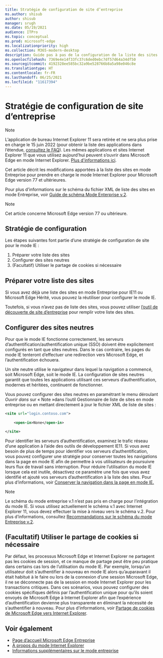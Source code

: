 ```yaml
---
title: Stratégie de configuration de site d’entreprise
ms.author: shisub
author: shisub
manager: srugh
ms.date: 05/19/2021
audience: ITPro
ms.topic: conceptual
ms.prod: microsoft-edge
ms.localizationpriority: high
ms.collection: M365-modern-desktop
description: Guide pas à pas de la configuration de la liste des sites en mode Entreprise pour le mode Internet Explorer.
ms.openlocfilehash: 7369e4e14f33fc37c6ded0ebc7df57d64a34df50
ms.sourcegitcommit: 4192328ee585bc32a9be528766b8a5a98e046c8e
ms.translationtype: HT
ms.contentlocale: fr-FR
ms.lasthandoff: 06/25/2021
ms.locfileid: "11617394"
---
```

# <a name="enterprise-site-configuration-strategy"></a>Stratégie de configuration de site d’entreprise

>[!Note]
> L’application de bureau Internet Explorer 11 sera retirée et ne sera plus prise en charge le 15 juin 2022 (pour obtenir la liste des applications dans l’étendue, [consultez le FAQ](https://techcommunity.microsoft.com/t5/windows-it-pro-blog/internet-explorer-11-desktop-app-retirement-faq/ba-p/2366549)). Les mêmes applications et sites Internet Explorer 11 que vous utilisez aujourd’hui peuvent s’ouvrir dans Microsoft Edge en mode Internet Explorer. [Plus d'informations ici](https://blogs.windows.com/windowsexperience/2021/05/19/the-future-of-internet-explorer-on-windows-10-is-in-microsoft-edge/).

Cet article décrit les modifications apportées à la liste des sites en mode Entreprise pour prendre en charge le mode Internet Explorer pour Microsoft Edge version 77 et ultérieures.

Pour plus d’informations sur le schéma du fichier XML de liste des sites en mode Entreprise, voir [Guide de schéma Mode Enterprise v.2](/internet-explorer/ie11-deploy-guide/enterprise-mode-schema-version-2-guidance).

> [!NOTE]
> Cet article concerne Microsoft Edge version 77 ou ultérieure.
<!--
## Updated schema elements

The following table describes the \<open-in app\> element added to the v.2 of the Enterprise Mode schema:

| **Element** | **Description** |
| --- | --- |
| \<open-in app="**true**"\> | A child element that controls what browser is used for sites. This element is required for sites that need to **open in IE11**.|

**Example:**

``` xml
<site url="contoso.com">

  <open-in app="true">IE11</open-in>

</site>
```

The following table shows the possible values of the \<open-in\> element:

| **Value** | **Description** |
| --- | --- |
| **\<open-in\>IE11\</open-in\>** | Opens the site in IE mode or a full IE11 window. To enable IE mode, see [Configure IE mode policies](./edge-ie-mode-policies.md)|
| **\<open-in app="**true**"\>IE11\</open-in\>** | Opens the site in a full IE11 window |
| **\<open-in\>MSEdge\</open-in\>** | Opens the site in Microsoft Edge |
| **\<open-in\>None or not specified\</open-in\>** | Opens the site in the default browser or in the browser where the user navigated to the site. |
|**\<open-in\>Configurable\</open-in\>** | Allows the site to participate in IE mode engine determination. To learn more, see [Learn about Configurable sites in IE mode](edge-learnmore-configurable-sites-ie-mode.md).  |

>[!NOTE]
> The attribute app=**"true"** is only recognized when associated to _'open-in' IE11_. Adding it to the other 'open-in' elements won't change browser behavior.   -->

## <a name="configuration-strategy"></a>Stratégie de configuration

Les étapes suivantes font partie d’une stratégie de configuration de site pour le mode IE :
1. Préparer votre liste des sites
2. Configurer des sites neutres
3. (Facultatif) Utiliser le partage de cookies si nécessaire

<!--
Step 1.  – if you don’t have one use Site Discovery Step-by-Step
Step 2 – Neutral sites + sticky mode
        Use more examples and explain sticky mode better
Step 3 – If that doesn’t cover your needs, then use Cookie sharing -->

## <a name="prepare-your-site-list"></a>Préparer votre liste des sites

Si vous avez déjà une liste des sites en mode Entreprise pour IE11 ou Microsoft Edge Hérité, vous pouvez la réutiliser pour configurer le mode IE.

Toutefois, si vous n’avez pas de liste des sites, vous pouvez utiliser [l’outil de découverte de site d’entreprise](/deployedge/edge-ie-mode-site-discovery) pour remplir votre liste des sites.

## <a name="configure-neutral-sites"></a>Configurer des sites neutres

Pour que le mode IE fonctionne correctement, les serveurs d’authentification/authentification unique (SSO) doivent être explicitement configurés en tant que sites neutres. Dans le cas contraire, les pages du mode IE tenteront d’effectuer une redirection vers Microsoft Edge, et l’authentification échouera.

Un site neutre utilise le navigateur dans lequel la navigation a commencé, soit Microsoft Edge, soit le mode IE. La configuration de sites neutres garantit que toutes les applications utilisant ces serveurs d’authentification, modernes et héritées, continuent de fonctionner.

Vous pouvez configurer des sites neutres en paramétrant le menu déroulant *Ouvrir dans* sur « Note »dans l’outil Gestionnaire de liste de sites en mode entreprise ou en mettant directement à jour le fichier XML de liste de sites :

``` xml
<site url="login.contoso.com">
   
    <open-in>None</open-in>

</site>
```

Pour identifier les serveurs d’authentification, examinez le trafic réseau d’une application à l’aide des outils de développement IE11. Si vous avez besoin de plus de temps pour identifier vos serveurs d’authentification, vous pouvez configurer une stratégie pour conserver toutes les navigations dans la page en mode IE afin de permettre à vos utilisateurs de poursuivre leurs flux de travail sans interruption. Pour réduire l’utilisation du mode IE lorsque cela est inutile, désactivez ce paramètre une fois que vous avez identifié et ajouté vos serveurs d’authentification à la liste des sites. Pour plus d’informations, voir [Conserver la navigation dans la page en mode IE.](/deployedge/edge-learnmore-inpage-nav)

>[!NOTE]
   >Le schéma du mode entreprise v.1 n’est pas pris en charge pour l’intégration du mode IE. Si vous utilisez actuellement le schéma v.1 avec Internet Explorer 11, vous devez effectuer la mise à niveau vers le schéma v.2. Pour plus d’informations, consultez [Recommandations sur le schéma du mode Entreprise v.2](/internet-explorer/ie11-deploy-guide/enterprise-mode-schema-version-2-guidance).

## <a name="optional-use-cookie-sharing-if-necessary"></a>(Facultatif) Utiliser le partage de cookies si nécessaire

Par défaut, les processus Microsoft Edge et Internet Explorer ne partagent pas les cookies de session, et ce manque de partage peut être peu pratique dans certains cas lors de l’utilisation du mode IE. Par exemple, lorsqu’un utilisateur doit s’authentifier à nouveau en mode IE alors qu’auparavant il était habitué à le faire ou lors de la connexion d’une session Microsoft Edge, il ne se déconnecte pas de la session en mode Internet Explorer pour les transactions critiques. Dans ces scénarios, vous pouvez configurer des cookies spécifiques définis par l’authentification unique pour qu’ils soient envoyés de Microsoft Edge à Internet Explorer afin que l’expérience d’authentification devienne plus transparente en éliminant la nécessité de s’authentifier à nouveau. Pour plus d’informations, voir [Partage de cookies de Microsoft Edge vers Internet Explorer](/deployedge/edge-ie-mode-add-guidance-cookieshare).

## <a name="see-also"></a>Voir également

- [Page d’accueil Microsoft Edge Entreprise](https://aka.ms/EdgeEnterprise)
- [À propos du mode Internet Explorer](./edge-ie-mode.md)
- [Informations supplémentaires sur le mode entreprise](/internet-explorer/ie11-deploy-guide/enterprise-mode-overview-for-ie11)
